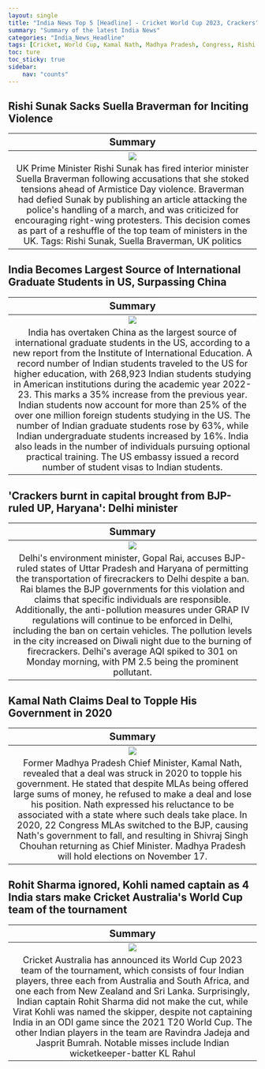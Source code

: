 ```yaml
---
layout: single
title: "India News Top 5 [Headline] - Cricket World Cup 2023, Crackers"
summary: "Summary of the latest India News"
categories: "India_News_Headline"
tags: [Cricket, World Cup, Kamal Nath, Madhya Pradesh, Congress, Rishi Sunak, Graduate, Crackers]
toc: ture
toc_sticky: true
sidebar:
    nav: "counts"
---
```


<style>
table th:first-of-type {
    width: 100%;
    font-size: 20px;
}
table td:nth-of-type(1) {
    width: 100%;
    font-size: 18px;
}
</style>

## Rishi Sunak Sacks Suella Braverman for Inciting Violence

Summary | 
:---:|
![](https://cdn.pixabay.com/photo/2014/11/13/23/34/palace-530055_1280.jpg) |
UK Prime Minister Rishi Sunak has fired interior minister Suella Braverman following accusations that she stoked tensions ahead of Armistice Day violence. Braverman had defied Sunak by publishing an article attacking the police's handling of a march, and was criticized for encouraging right-wing protesters. This decision comes as part of a reshuffle of the top team of ministers in the UK. Tags: Rishi Sunak, Suella Braverman, UK politics |

## India Becomes Largest Source of International Graduate Students in US, Surpassing China

Summary | 
:---:|
![](https://cdn.pixabay.com/photo/2017/06/12/02/00/graduation-2394130_1280.jpg) |
India has overtaken China as the largest source of international graduate students in the US, according to a new report from the Institute of International Education. A record number of Indian students traveled to the US for higher education, with 268,923 Indian students studying in American institutions during the academic year 2022-23. This marks a 35% increase from the previous year. Indian students now account for more than 25% of the over one million foreign students studying in the US. The number of Indian graduate students rose by 63%, while Indian undergraduate students increased by 16%. India also leads in the number of individuals pursuing optional practical training. The US embassy issued a record number of student visas to Indian students. |

## 'Crackers burnt in capital brought from BJP-ruled UP, Haryana': Delhi minister

Summary | 
:---:|
![](https://cdn.pixabay.com/photo/2020/01/01/14/50/firecrackers-4733746_1280.jpg) |
Delhi's environment minister, Gopal Rai, accuses BJP-ruled states of Uttar Pradesh and Haryana of permitting the transportation of firecrackers to Delhi despite a ban. Rai blames the BJP governments for this violation and claims that specific individuals are responsible. Additionally, the anti-pollution measures under GRAP IV regulations will continue to be enforced in Delhi, including the ban on certain vehicles. The pollution levels in the city increased on Diwali night due to the burning of firecrackers. Delhi's average AQI spiked to 301 on Monday morning, with PM 2.5 being the prominent pollutant. |

## Kamal Nath Claims Deal to Topple His Government in 2020

Summary | 
:---:|
![](https://cdn.pixabay.com/photo/2021/01/05/11/24/india-5890889_1280.jpg) |
Former Madhya Pradesh Chief Minister, Kamal Nath, revealed that a deal was struck in 2020 to topple his government. He stated that despite MLAs being offered large sums of money, he refused to make a deal and lose his position. Nath expressed his reluctance to be associated with a state where such deals take place. In 2020, 22 Congress MLAs switched to the BJP, causing Nath's government to fall, and resulting in Shivraj Singh Chouhan returning as Chief Minister. Madhya Pradesh will hold elections on November 17. |

## Rohit Sharma ignored, Kohli named captain as 4 India stars make Cricket Australia's World Cup team of the tournament

Summary | 
:---:|
![](https://images.pexels.com/photos/15862398/pexels-photo-15862398/free-photo-of-indian-flag-at-cricket-ground.jpeg)|
Cricket Australia has announced its World Cup 2023 team of the tournament, which consists of four Indian players, three each from Australia and South Africa, and one each from New Zealand and Sri Lanka. Surprisingly, Indian captain Rohit Sharma did not make the cut, while Virat Kohli was named the skipper, despite not captaining India in an ODI game since the 2021 T20 World Cup. The other Indian players in the team are Ravindra Jadeja and Jasprit Bumrah. Notable misses include Indian wicketkeeper-batter KL Rahul |